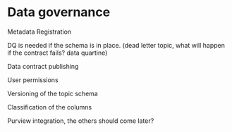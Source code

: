 # Data governance

Metadata Registration

DQ is needed if the schema is in place. (dead letter topic, what will happen if the contract fails? data quartine)

Data contract publishing

User permissions

Versioning of the topic schema

Classification of the columns

Purview integration, the others should come later?
